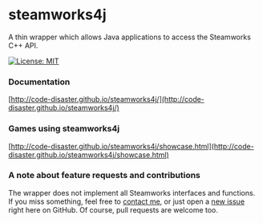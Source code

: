 # steamworks4j

A thin wrapper which allows Java applications to access the Steamworks C++ API.

[![License: MIT](https://img.shields.io/badge/License-MIT-yellow.svg)](https://opensource.org/licenses/MIT)

### Documentation
[http://code-disaster.github.io/steamworks4j/](http://code-disaster.github.io/steamworks4j/)

### Games using steamworks4j
[http://code-disaster.github.io/steamworks4j/showcase.html](http://code-disaster.github.io/steamworks4j/showcase.html)

### A note about feature requests and contributions

The wrapper does not implement all Steamworks interfaces and functions. If you miss something, feel free to [contact me](mailto:codi@code-disaster.com), or just open a [new issue](https://github.com/code-disaster/steamworks4j/issues) right here on GitHub. Of course, pull requests are welcome too.
